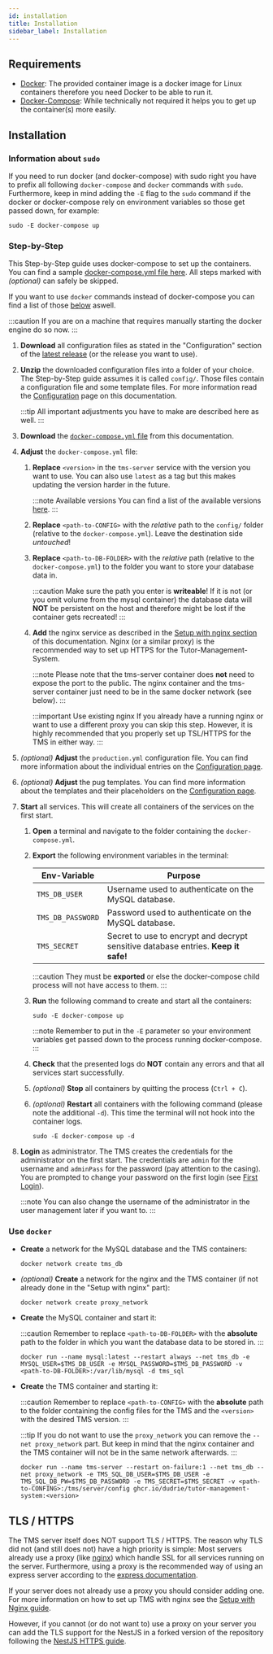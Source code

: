 ```yaml
---
id: installation
title: Installation
sidebar_label: Installation
---
```


## Requirements

- [Docker](https://docs.docker.com/install/): The provided container image is a docker image for Linux containers therefore you need Docker to be able to run it.
- [Docker-Compose](https://docs.docker.com/compose/install/): While technically not required it helps you to get up the container(s) more easily.

## Installation

### Information about `sudo`

If you need to run docker (and docker-compose) with sudo right you have to prefix all following `docker-compose` and `docker` commands with `sudo`.
Furthermore, keep in mind adding the `-E` flag to the `sudo` command if the docker or docker-compose rely on environment variables so those get passed down, for example:

```shell
sudo -E docker-compose up
```

### Step-by-Step

This Step-by-Step guide uses docker-compose to set up the containers. You can find a sample [docker-compose.yml file here](../assets/docker-compose.yml). All steps marked with _(optional)_ can safely be skipped.

If you want to use `docker` commands instead of docker-compose you can find a list of those [below](#commands) aswell.

:::caution
If you are on a machine that requires manually starting the docker engine do so now.
:::

1. **Download** all configuration files as stated in the "Configuration" section of the [latest release][latest-release] (or the release you want to use).

2. **Unzip** the downloaded configuration files into a folder of your choice. The Step-by-Step guide assumes it is called `config/`. Those files contain a configuration file and some template files. For more information read the [Configuration][config-doc] page on this documentation.

   :::tip
   All important adjustments you have to make are described here as well.
   :::

3. **Download** the [`docker-compose.yml` file](../assets/docker-compose.yml) from this documentation.

4. **Adjust** the `docker-compose.yml` file:

   1. **Replace** `<version>` in the `tms-server` service with the version you want to use. You can also use `latest` as a tag but this makes updating the version harder in the future.

      :::note Available versions
      You can find a list of the available versions [here][docker-image-versions].
      :::

   1. **Replace** `<path-to-CONFIG>` with the _relative_ path to the `config/` folder (relative to the `docker-compose.yml`). Leave the destination side _untouched_!

   1. **Replace** `<path-to-DB-FOLDER>` with the _relative_ path (relative to the `docker-compose.yml`) to the folder you want to store your database data in.

      :::caution
      Make sure the path you enter is **writeable**! If it is not (or you omit volume from the mysql container) the database data will **NOT** be persistent on the host and therefore might be lost if the container gets recreated!
      :::

   1. **Add** the nginx service as described in the [Setup with nginx section][nginx-doc] of this documentation. Nginx (or a similar proxy) is the recommended way to set up HTTPS for the Tutor-Management-System.

      :::note
      Please note that the tms-server container does **not** need to expose the port to the public. The nginx container and the tms-server container just need to be in the same docker network (see below).
      :::

      :::important Use existing nginx
      If you already have a running nginx or want to use a different proxy you can skip this step. However, it is highly recommended that you properly set up TSL/HTTPS for the TMS in either way.
      :::

5. _(optional)_ **Adjust** the `production.yml` configuration file. You can find more information about the individual entries on the [Configuration page](./configuration#applicationconfiguration).

6. _(optional)_ **Adjust** the pug templates. You can find more information about the templates and their placeholders on the [Configuration page](./configuration#pug-templates).

7. **Start** all services. This will create all containers of the services on the first start.

   1. **Open** a terminal and navigate to the folder containing the `docker-compose.yml`.

   1. **Export** the following environment variables in the terminal:

      | Env-Variable      | Purpose                                                                            |
      | ----------------- | ---------------------------------------------------------------------------------- |
      | `TMS_DB_USER`     | Username used to authenticate on the MySQL database.                               |
      | `TMS_DB_PASSWORD` | Password used to authenticate on the MySQL database.                               |
      | `TMS_SECRET`      | Secret to use to encrypt and decrypt sensitive database entries. **Keep it safe!** |

      :::caution
      They must be **exported** or else the docker-compose child process will not have access to them.
      :::

   1. **Run** the following command to create and start all the containers:

      ```shell
      sudo -E docker-compose up
      ```

      :::note
      Remember to put in the `-E` parameter so your environment variables get passed down to the process running docker-compose.
      :::

   1. **Check** that the presented logs do **NOT** contain any errors and that all services start successfully.

   1. _(optional)_ **Stop** all containers by quitting the process (`Ctrl + C`).

   1. _(optional)_ **Restart** all containers with the following command (please note the additional `-d`). This time the terminal will not hook into the container logs.

      ```shell
      sudo -E docker-compose up -d
      ```

8. **Login** as administrator. The TMS creates the credentials for the administrator on the first start. The credentials are `admin` for the username and `adminPass` for the password (pay attention to the casing). You are prompted to change your password on the first login (see [First Login](../handbook/login#first-login)).

   :::note
   You can also change the username of the administrator in the user management later if you want to.
   :::

### Use `docker`

- **Create** a network for the MySQL database and the TMS containers:

  ```shell
  docker network create tms_db
  ```

- _(optional)_ **Create** a network for the nginx and the TMS container (if not already done in the "Setup with nginx" part):

  ```shell
  docker network create proxy_network
  ```

- **Create** the MySQL container and start it:

  :::caution
  Remember to replace `<path-to-DB-FOLDER>` with the **absolute** path to the folder in which you want the database data to be stored in.
  :::

  ```shell
  docker run --name mysql:latest --restart always --net tms_db -e MYSQL_USER=$TMS_DB_USER -e MYSQL_PASSWORD=$TMS_DB_PASSWORD -v <path-to-DB-FOLDER>:/var/lib/mysql -d tms_sql
  ```

* **Create** the TMS container and starting it:

  :::caution
  Remember to replace `<path-to-CONFIG>` with the **absolute** path to the folder containing the config files for the TMS and the `<version>` with the desired TMS version.
  :::

  :::tip
  If you do not want to use the `proxy_network` you can remove the `--net proxy_network` part. But keep in mind that the nginx container and the TMS container will not be in the same network afterwards.
  :::

  ```shell
  docker run --name tms-server --restart on-failure:1 --net tms_db --net proxy_network -e TMS_SQL_DB_USER=$TMS_DB_USER -e TMS_SQL_DB_PW=$TMS_DB_PASSWORD -e TMS_SECRET=$TMS_SECRET -v <path-to-CONFING>:/tms/server/config ghcr.io/dudrie/tutor-management-system:<version>
  ```

## TLS / HTTPS

The TMS server itself does NOT support TLS / HTTPS. The reason why TLS did not (and still does not) have a high priority is simple: Most servers already use a proxy (like [nginx][nginx]) which handle SSL for all services running on the server. Furthermore, using a proxy is the recommended way of using an express server according to the [express documentation](http://expressjs.com/en/advanced/best-practice-security.html#use-tls).

If your server does not already use a proxy you should consider adding one. For more information on how to set up TMS with nginx see the [Setup with Nginx guide][nginx-doc].

However, if you cannot (or do not want to) use a proxy on your server you can add the TLS support for the NestJS in a forked version of the repository following the [NestJS HTTPS guide][nestjs-https-guide].

[config-doc]: ./configuration/
[nginx-doc]: ./nginx/
[docker-image-versions]: https://github.com/users/Dudrie/packages/container/tutor-management-system/versions
[latest-release]: https://github.com/Dudrie/Tutor-Management-System/releases/latest
[mongo-docker]: https://hub.docker.com/_/mongo
[nestjs-https-guide]: https://docs.nestjs.com/faq/multiple-servers#https
[nginx]: https://www.nginx.com/
